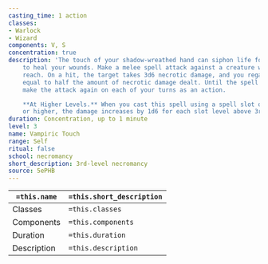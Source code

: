 ```yaml
---
casting_time: 1 action
classes:
- Warlock
- Wizard
components: V, S
concentration: true
description: 'The touch of your shadow-wreathed hand can siphon life force from others
    to heal your wounds. Make a melee spell attack against a creature within your
    reach. On a hit, the target takes 3d6 necrotic damage, and you regain hit points
    equal to half the amount of necrotic damage dealt. Until the spell ends, you can
    make the attack again on each of your turns as an action.

    **At Higher Levels.** When you cast this spell using a spell slot of 4th level
    or higher, the damage increases by 1d6 for each slot level above 3rd.'
duration: Concentration, up to 1 minute
level: 3
name: Vampiric Touch
range: Self
ritual: false
school: necromancy
short_description: 3rd-level necromancy
source: 5ePHB
---
```


| `=this.name` | `=this.short_description` |
| ------------ | ------------------------- |
| Classes      | `=this.classes`           |
| Components   | `=this.components`        |
| Duration     | `=this.duration`          |
| Description  | `=this.description`       |